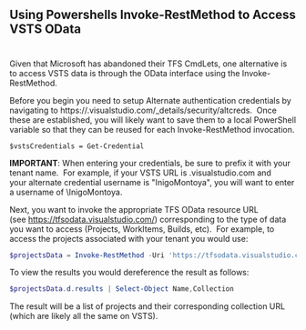 ## Using Powershells Invoke-RestMethod to Access VSTS OData
#
Given that Microsoft has abandoned their TFS CmdLets, one alternative is to access VSTS data is through the OData interface using the Invoke-RestMethod.

Before you begin you need to setup Alternate authentication credentials by navigating to https://<yourtenant>.visualstudio.com/_details/security/altcreds.  Once these are established, you will likely want to save them to a local PowerShell variable so that they can be reused for each Invoke-RestMethod invocation.

```
$vstsCredentials = Get-Credential
```

**IMPORTANT**: When entering your credentials, be sure to prefix it with your tenant name.  For example, if your VSTS URL is <domain>.visualstudio.com and your alternate credential username is "InigoMontoya", you will want to enter a username of <domain>\\InigoMontoya.

Next, you want to invoke the appropriate TFS OData resource URL (see https://tfsodata.visualstudio.com/) corresponding to the type of data you want to access (Projects, WorkItems, Builds, etc).  For example, to access the projects associated with your tenant you would use:

```powershell
$projectsData = Invoke-RestMethod -Uri 'https://tfsodata.visualstudio.com/DefaultCollection/Projects?$format=json' -Credential $vstsCredentials
```

To view the results you would dereference the result as follows:

```powershell
$projectsData.d.results | Select-Object Name,Collection
```

The result will be a list of projects and their corresponding collection URL (which are likely all the same on VSTS).
